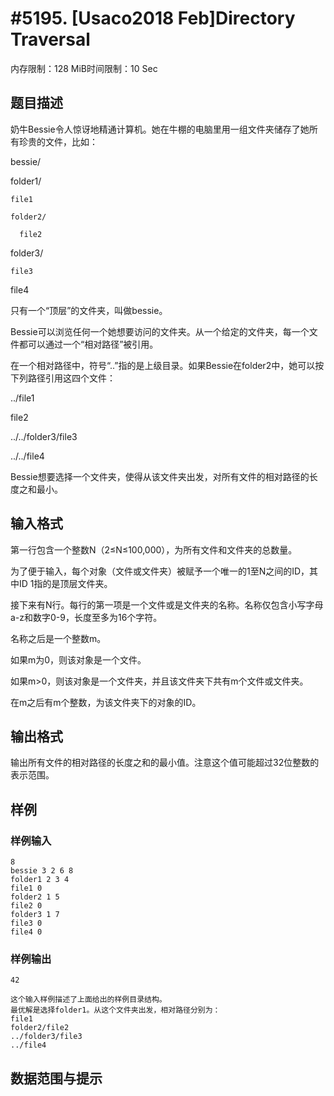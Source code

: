 # #5195. [Usaco2018 Feb]Directory Traversal

内存限制：128 MiB时间限制：10 Sec

## 题目描述

奶牛Bessie令人惊讶地精通计算机。她在牛棚的电脑里用一组文件夹储存了她所有珍贵的文件，比如：

bessie/

  folder1/

    file1

    folder2/

      file2

  folder3/

    file3

  file4

只有一个&ldquo;顶层&rdquo;的文件夹，叫做bessie。

Bessie可以浏览任何一个她想要访问的文件夹。从一个给定的文件夹，每一个文件都可以通过一个&ldquo;相对路径&rdquo;被引用。

在一个相对路径中，符号&ldquo;..&rdquo;指的是上级目录。如果Bessie在folder2中，她可以按下列路径引用这四个文件：

../file1

file2

../../folder3/file3

../../file4

Bessie想要选择一个文件夹，使得从该文件夹出发，对所有文件的相对路径的长度之和最小。

## 输入格式

第一行包含一个整数N（2&le;N&le;100,000），为所有文件和文件夹的总数量。

为了便于输入，每个对象（文件或文件夹）被赋予一个唯一的1至N之间的ID，其中ID 1指的是顶层文件夹。

接下来有N行。每行的第一项是一个文件或是文件夹的名称。名称仅包含小写字母a-z和数字0-9，长度至多为16个字符。

名称之后是一个整数m。

如果m为0，则该对象是一个文件。

如果m>0，则该对象是一个文件夹，并且该文件夹下共有m个文件或文件夹。

在m之后有m个整数，为该文件夹下的对象的ID。

## 输出格式

输出所有文件的相对路径的长度之和的最小值。注意这个值可能超过32位整数的表示范围。

## 样例

### 样例输入

    
    8
    bessie 3 2 6 8
    folder1 2 3 4
    file1 0
    folder2 1 5
    file2 0
    folder3 1 7
    file3 0
    file4 0
    

### 样例输出

    
    42
    
    这个输入样例描述了上面给出的样例目录结构。
    最优解是选择folder1。从这个文件夹出发，相对路径分别为：
    file1
    folder2/file2
    ../folder3/file3
    ../file4
    

## 数据范围与提示
